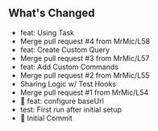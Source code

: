 ## What's Changed
* feat: Using Task
* Merge pull request #4 from MrMic/L58
* feat: Create Custom Query
* Merge pull request #3 from MrMic/L57
* feat: Add Custom Commands
* Merge pull request #2 from MrMic/L55
* Sharing Logic w/ Test Hooks
* Merge pull request #1 from MrMic/L54
* 💫 feat: configure baseUrl
* test: First run after initial setup
* 🎉 Initial Commit

<!-- generated by git-cliff -->
